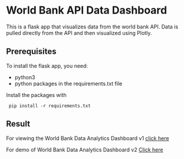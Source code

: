 # World Bank API Data Dashboard 

This is a flask app that visualizes data from the world bank API. Data is
pulled directly from the API and then visualized using Plotly.


## Prerequisites

To install the flask app, you need:
- python3
- python packages in the requirements.txt file
 
 Install the packages with
``` 
 pip install -r requirements.txt
```

## Result  <a name="Python Library used"></a>

For viewing the World Bank Data Analytics Dashboard v1 [click here](https://toulikdevdata.herokuapp.com/)

For demo of World Bank Data Analytics Dashboard v2 [Click here](https://toulikdev2.herokuapp.com/)
